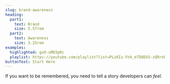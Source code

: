 ```yaml
---
slug: brand-awareness
heading:
  part1:
    text: Brand
    size: 5.57rem
  part2:
    text: Awareness
    size: 3.25rem
examples:
  highlighted: gvD-uMO3p0c
  playlist: https://youtube.com/playlist?list=PLz8Iz-Fnk_eTD8DSS-zQRrnD8kBpTDM5K&si=s636mfRuPSwOLA7T
buttonText: Start Here
---
```


If you want to be remembered, you need to tell a story developers can _feel_.
